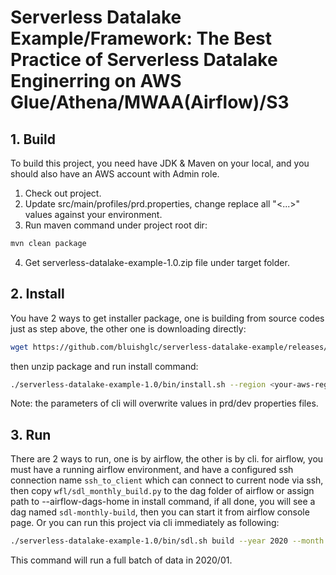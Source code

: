 # Serverless Datalake Example/Framework: The Best Practice of Serverless Datalake Enginerring on AWS Glue/Athena/MWAA(Airflow)/S3

## 1. Build

To build this project, you need have JDK & Maven on your local, and you should also have an AWS account with Admin role.

1. Check out project.
2. Update src/main/profiles/prd.properties, change replace all "<...>" values against your environment.
3. Run maven command under project root dir:

```bash
mvn clean package
```

4. Get serverless-datalake-example-1.0.zip file under target folder.

## 2. Install

You have 2 ways to get installer package, one is building from source codes just as step above, the other one is downloading directly:

```bash
wget https://github.com/bluishglc/serverless-datalake-example/releases/download/v1.0/serverless-datalake-example-1.0.zip
```

then unzip package and run install command:

```bash
./serverless-datalake-example-1.0/bin/install.sh --region <your-aws-region> --app-bucket <your-app-bucket-name> --data-bucket <your-data-bucket-name> --airflow-dags-home s3://<your-airflow-dags-path> --access-key-id '<your-access-key-id>' --access-key '<your-access-key>'
```

Note: the parameters of cli will overwrite values in prd/dev properties files.


## 3. Run

There are 2 ways to run, one is by airflow, the other is by cli. for airflow, you must have a running airflow environment, and have a configured ssh connection name `ssh_to_client` which can connect to current node via ssh, then copy `wfl/sdl_monthly_build.py` to the dag folder of airflow or assign path to --airflow-dags-home in install command, if all done, you will see a dag named `sdl-monthly-build`, then you can start it from airflow console page. Or you can run this project via cli immediately as following:

```bash
./serverless-datalake-example-1.0/bin/sdl.sh build --year 2020 --month 01
```
This command will run a full batch of data in 2020/01.
